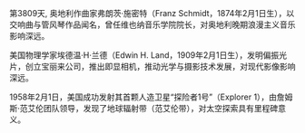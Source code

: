 第3809天, 奥地利作曲家弗朗茨·施密特（Franz Schmidt，1874年2月1日生），以交响曲与管风琴作品闻名，曾任维也纳音乐学院院长，对奥地利晚期浪漫主义音乐影响深远。

美国物理学家埃德温·H·兰德（Edwin H. Land，1909年2月1日生），发明偏振光片，创立宝丽来公司，推出即显相机，推动光学与摄影技术发展，对现代影像影响深远。

1958年2月1日，美国成功发射其首颗人造卫星“探险者1号”（Explorer 1），由詹姆斯·范艾伦团队领导，发现了地球辐射带（范艾伦带），对太空探索具有里程碑意义。
